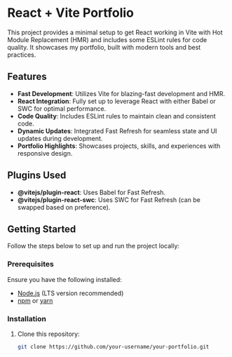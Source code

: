 # React + Vite Portfolio

This project provides a minimal setup to get React working in Vite with Hot Module Replacement (HMR) and includes some ESLint rules for code quality. It showcases my portfolio, built with modern tools and best practices.

## Features

- **Fast Development**: Utilizes Vite for blazing-fast development and HMR.
- **React Integration**: Fully set up to leverage React with either Babel or SWC for optimal performance.
- **Code Quality**: Includes ESLint rules to maintain clean and consistent code.
- **Dynamic Updates**: Integrated Fast Refresh for seamless state and UI updates during development.
- **Portfolio Highlights**: Showcases projects, skills, and experiences with responsive design.

## Plugins Used

- **@vitejs/plugin-react**: Uses Babel for Fast Refresh.
- **@vitejs/plugin-react-swc**: Uses SWC for Fast Refresh (can be swapped based on preference).

## Getting Started

Follow the steps below to set up and run the project locally:

### Prerequisites

Ensure you have the following installed:

- [Node.js](https://nodejs.org/) (LTS version recommended)
- [npm](https://www.npmjs.com/) or [yarn](https://yarnpkg.com/)

### Installation

1. Clone this repository:
   ```bash
   git clone https://github.com/your-username/your-portfolio.git

